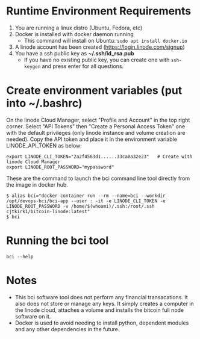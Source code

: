 # Runtime Environment Requirements

1. You are running a linux distro (Ubuntu, Fedora, etc)
1. Docker is installed with docker daemon running
    * This command will install on Ubuntu: `sudo apt install docker.io`
1. A linode account has been created (https://login.linode.com/signup)
1. You have a ssh public key as **~/.ssh/id_rsa.pub**
    * If you have no existing public key, you can create one with `ssh-keygen` and press enter for all questions.

# Create environment variables (put into ~/.bashrc)
On the linode Cloud Manager, select "Profile and Account" in the top right corner.    Select "API Tokens" then "Create a Personal Access Token" one with the default privileges (only linode instance and volume creation are needed).   Copy the API token and place it in the environment variable LINODE_API_TOKEN as below:
```
export LINODE_CLI_TOKEN="2a2f4563d1......33ca8a32e23"   # Create with linode Cloud Manager 
export LINODE_ROOT_PASSWORD="mypassword" 
```

These are the command to launch the bci command line tool directly from the image in docker hub.
```
$ alias bci="docker container run --rm --name=bci --workdir /opt/devops-bci/bci-app --user : -it -e LINODE_CLI_TOKEN -e LINODE_ROOT_PASSWORD -v /home/$(whoami)/.ssh:/root/.ssh cjtkirk1/bitcoin-linode:latest"
$ bci
```

# Running the bci tool
```
bci --help
```

# Notes
* This bci software tool does not perform any financial transacations.   It also does not store or manage any keys. It simply creates a computer in the linode cloud, attaches a volume and installs the bitcoin full node software on it.   
* Docker is used to avoid needing to install python, dependent modules and any other dependencies in the future.











